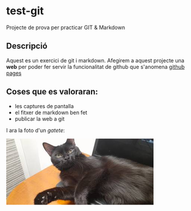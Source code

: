 # test-git
Projecte de prova per practicar GIT &amp; Markdown

## Descripció

Aquest es un exercici de git i markdown. Afegirem a aquest projecte una **web** per poder fer servir la funcionalitat de github que s'anomena [github pages](https://pages.github.com/)

## Coses que es valoraran:
* les captures de pantalla
* el fitxer de markdown ben fet
* publicar la web a git

I ara la foto d'un *gatete*:

![foto d'un gat](./54d61d9b-2e1a-4d27-a522-b9083d3fe9fb.jpeg)
